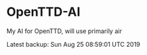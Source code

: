 # OpenTTD-AI
My AI for OpenTTD, will use primarily air

Latest backup: Sun Aug 25 08:59:01 UTC 2019
